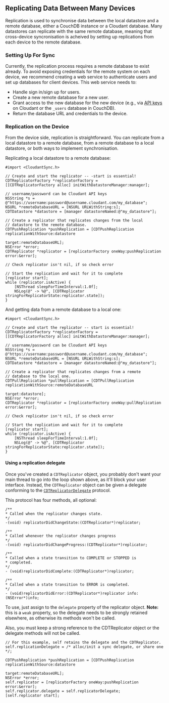 ## Replicating Data Between Many Devices

Replication is used to synchronise data between the local datastore and a
remote database, either a CouchDB instance or a Cloudant database. Many
datastores can replicate with the same remote database, meaning that
cross-device syncronisation is acheived by setting up replications from each
device to the remote database.

### Setting Up For Sync

Currently, the replication process requires a remote database to exist already.
To avoid exposing credentials for the remote system on each device, we recommend
creating a web service to authenticate users and set up databases for client
devices. This web service needs to:

* Handle sign in/sign up for users.
* Create a new remote database for a new user.
* Grant access to the new database for the new device (e.g., via [API keys][keys]
  on Cloudant or the `_users` database in CouchDB).
* Return the database URL and credentials to the device.

[keys]: https://cloudant.com/for-developers/faq/auth/

### Replication on the Device

From the device side, replication is straightforward. You can replicate from a
local datastore to a remote database, from a remote database to a local
datastore, or both ways to implement synchronisation.

Replicating a local datastore to a remote database:

```objc
#import <CloudantSync.h>

// Create and start the replicator -- -start is essential!
CDTReplicatorFactory *replicatorFactory =
[[CDTReplicatorFactory alloc] initWithDatastoreManager:manager];

// username/password can be Cloudant API keys
NSString *s = @"https://username:password@username.cloudant.com/my_database";
NSURL *remoteDatabaseURL = [NSURL URLWithString:s];
CDTDatastore *datastore = [manager datastoreNamed:@"my_datastore"];

// Create a replicator that replicates changes from the local
// datastore to the remote database.
CDTPushReplication *pushReplication = [CDTPushReplication replicationWithSource:datastore
                                                                         target:remoteDatabaseURL];
NSError *error;
CDTReplicator *replicator = [replicatorFactory oneWay:pushReplication error:&error];

// Check replicator isn't nil, if so check error

// Start the replication and wait for it to complete
[replicator start];
while (replicator.isActive) {
    [NSThread sleepForTimeInterval:1.0f];
    NSLog(@" -> %@", [CDTReplicator stringForReplicatorState:replicator.state]);
}
```

And getting data from a remote database to a local one:

```objc
#import <CloudantSync.h>

// Create and start the replicator -- start is essential!
CDTReplicatorFactory *replicatorFactory =
[[CDTReplicatorFactory alloc] initWithDatastoreManager:manager];

// username/password can be Cloudant API keys
NSString *s = @"https://username:password@username.cloudant.com/my_database";
NSURL *remoteDatabaseURL = [NSURL URLWithString:s];
CDTDatastore *datastore = [manager datastoreNamed:@"my_datastore"];

// Create a replicator that replicates changes from a remote
// database to the local one.
CDTPullReplication *pullReplication = [CDTPullReplication replicationWithSource:remoteDatabaseURL
                                                                         target:datastore];
NSError *error;
CDTReplicator *replicator = [replicatorFactory oneWay:pullReplication error:&error];

// Check replicator isn't nil, if so check error

// Start the replication and wait for it to complete
[replicator start];
while (replicator.isActive) {
    [NSThread sleepForTimeInterval:1.0f];
    NSLog(@" -> %@", [CDTReplicator stringForReplicatorState:replicator.state]);
}
```

#### Using a replication delegate

Once you've created a `CDTReplicator` object, you probably don't want your main 
thread to go into the loop shown above, as it'll block your user interface.
Instead, the `CDTReplicator` object can be given a delegate conforming to the
[`CDTReplicatorDelegate`](https://github.com/cloudant/CDTDatastore/blob/master/Classes/common/CDTReplicator/CDTReplicatorDelegate.h) protocol.

This protocol has four methods, all optional:

```objc
/**
* Called when the replicator changes state.
*/
-(void) replicatorDidChangeState:(CDTReplicator*)replicator;

/**
* Called whenever the replicator changes progress
*/
-(void) replicatorDidChangeProgress:(CDTReplicator*)replicator;

/**
* Called when a state transition to COMPLETE or STOPPED is
* completed.
*/
- (void)replicatorDidComplete:(CDTReplicator*)replicator;

/**
* Called when a state transition to ERROR is completed.
*/
- (void)replicatorDidError:(CDTReplicator*)replicator info:(NSError*)info;
```

To use, just assign to the `delegate` property of the replicator object. **Note:**
this is a `weak` property, so the delegate needs to be strongly retained elsewhere,
as otherwise its methods won't be called.

Also, you must keep a strong reference to the CDTReplicator object or the delegate 
methods will not be called. 

```objc
// For this example, self retains the delegate and the CDTReplicator.
self.replicationDelegate = /* alloc/init a sync delegate, or share one */;

CDTPushReplication *pushReplication = [CDTPushReplication replicationWithSource:datastore
                                                                         target:remoteDatabaseURL];
NSError *error;
self.replicator = [replicatorFactory oneWay:pushReplication error:&error];
self.replicator.delegate = self.replicatorDelegate;
[self.replicator start];
```
